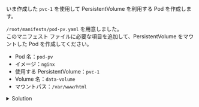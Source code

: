 いま作成した `pvc-1` を使用して PersistentVolume を利用する Pod を作成します。  

`/root/manifests/pod-pv.yaml` を用意しました。  
このマニフェスト ファイルに必要な項目を追加して、PersistentVolume をマウントした Pod を作成してください。  

- Pod 名：`pod-pv`
- イメージ：`nginx`
- 使用する PersistentVolume：`pvc-1`
- Volume 名：`data-volume`
- マウントパス：`/var/www/html`


<details>
  <summary>Solution</summary>

```
apiVersion: v1
kind: Pod
metadata:
  name: pod-pv
spec:
  containers:
    - name: frontend
      image: nginx
      volumeMounts:
        - mountPath: "/var/www/html"
          name: data-volume
  volumes:
    - name: data-volume
      persistentVolumeClaim:
        claimName: pvc-1
```

</details>